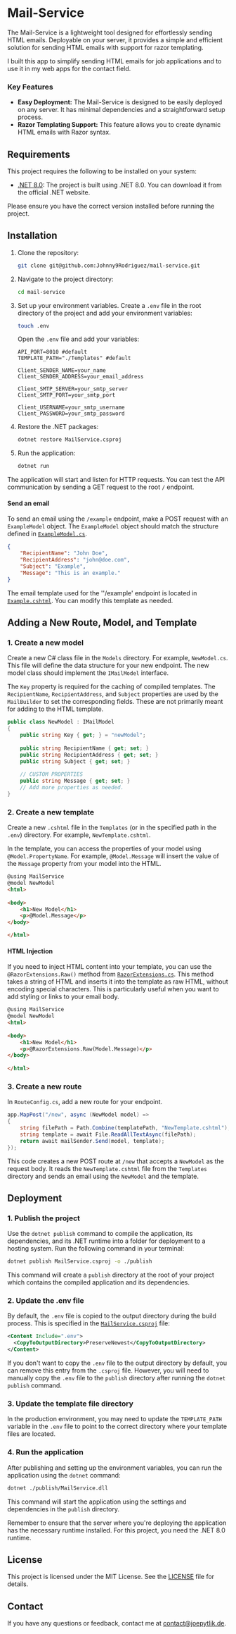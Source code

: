 # Mail-Service

The Mail-Service is a lightweight tool designed for effortlessly sending HTML emails. Deployable on your server, it provides a simple and efficient solution for sending HTML emails with support for razor templating.

I built this app to simplify sending HTML emails for job applications and to use it in my web apps for the contact field.

### Key Features

-   **Easy Deployment:** The Mail-Service is designed to be easily deployed on any server. It has minimal dependencies and a straightforward setup process.
-   **Razor Templating Support:** This feature allows you to create dynamic HTML emails with Razor syntax.

## Requirements

This project requires the following to be installed on your system:

- [.NET 8.0](https://dotnet.microsoft.com/en-us/download/dotnet/8.0): The project is built using .NET 8.0. You can download it from the official .NET website.

Please ensure you have the correct version installed before running the project.

## Installation

1. Clone the repository:

   ```sh
   git clone git@github.com:Johnny9Rodriguez/mail-service.git
   ```

2. Navigate to the project directory:

   ```sh
   cd mail-service
   ```

3. Set up your environment variables. Create a `.env` file in the root directory of the project and add your environment variables:

   ```sh
   touch .env
   ```

   Open the `.env` file and add your variables:

   ```plaintext
   API_PORT=8010 #default
   TEMPLATE_PATH="./Templates" #default 
   
   Client_SENDER_NAME=your_name
   Client_SENDER_ADDRESS=your_email_address
   
   Client_SMTP_SERVER=your_smtp_server
   Client_SMTP_PORT=your_smtp_port
   
   Client_USERNAME=your_smtp_username
   Client_PASSWORD=your_smtp_password
   ```

4. Restore the .NET packages:

   ```sh
   dotnet restore MailService.csproj
   ```

5. Run the application:

   ```sh
   dotnet run
   ```

The application will start and listen for HTTP requests. You can test the API communication by sending a GET request to the root `/` endpoint.

#### Send an email

To send an email using the `/example` endpoint, make a POST request with an `ExampleModel` object. The `ExampleModel` object should match the structure defined in [`ExampleModel.cs`](/Models/ExampleModel.cs).

```json
{
    "RecipientName": "John Doe",
    "RecipientAddress": "john@doe.com",
    "Subject": "Example",
    "Message": "This is an example."
}
```

The email template used for the ''/example' endpoint is located in [`Example.cshtml`](/Templates/Example.cshtml). You can modify this template as needed.

## Adding a New Route, Model, and Template

### 1. Create a new model

Create a new C# class file in the `Models` directory. For example, `NewModel.cs`. This file will define the data structure for your new endpoint. The new model class should implement the `IMailModel` interface. 

The `Key` property is required for the caching of compiled templates. The `RecipientName`, `RecipientAddress`, and `Subject` properties are used by the `MailBuilder` to set the corresponding fields. These are not primarily meant for adding to the HTML template.

```csharp
public class NewModel : IMailModel
{
    public string Key { get; } = "newModel";
    
    public string RecipientName { get; set; }
    public string RecipientAddress { get; set; }
    public string Subject { get; set; }
    
    // CUSTOM PROPERTIES
    public string Message { get; set; }
    // Add more properties as needed.
}
```

### 2. Create a new template

Create a new `.cshtml` file in the `Templates` (or in the specified path in the `.env`) directory. For example, `NewTemplate.cshtml`.

In the template, you can access the properties of your model using `@Model.PropertyName`. For example, `@Model.Message` will insert the value of the `Message` property from your model into the HTML.

```html
@using MailService
@model NewModel
<html>
    
<body>
    <h1>New Model</h1>
    <p>@Model.Message</p>
</body>

</html>
```

#### HTML Injection

If you need to inject HTML content into your template, you can use the `@RazorExtensions.Raw()` method from [`RazorExtensions.cs`](/Services/RazorExtensions.cs). This method takes a string of HTML and inserts it into the template as raw HTML, without encoding special characters. This is particularly useful when you want to add styling or links to your email body.

```html
@using MailService
@model NewModel
<html>
    
<body>
    <h1>New Model</h1>
    <p>@RazorExtensions.Raw(Model.Message)</p>
</body>
    
</html>
```

### 3. Create a new route

In `RouteConfig.cs`, add a new route for your endpoint.

```csharp
app.MapPost("/new", async (NewModel model) =>
{
    string filePath = Path.Combine(templatePath, "NewTemplate.cshtml");
    string template = await File.ReadAllTextAsync(filePath);
    return await mailSender.Send(model, template);
});
```

This code creates a new POST route at `/new` that accepts a `NewModel` as the request body. It reads the `NewTemplate.cshtml` file from the `Templates` directory and sends an email using the `NewModel` and the template.

## Deployment

### 1. Publish the project

Use the `dotnet publish` command to compile the application, its dependencies, and its .NET runtime into a folder for deployment to a hosting system. Run the following command in your terminal:

```sh
dotnet publish MailService.csproj -o ./publish
```

This command will create a `publish` directory at the root of your project which contains the compiled application and its dependencies.

### 2. Update the .env file

By default, the `.env` file is copied to the output directory during the build process. This is specified in the [`MailService.csproj`](MailService.csproj) file:

```xml
<Content Include=".env">
  <CopyToOutputDirectory>PreserveNewest</CopyToOutputDirectory>
</Content>
```

If you don't want to copy the `.env` file to the output directory by default, you can remove this entry from the `.csproj` file. However, you will need to manually copy the `.env` file to the `publish` directory after running the `dotnet publish` command.

### 3. Update the template file directory

 In the production environment, you may need to update the `TEMPLATE_PATH` variable in the `.env` file to point to the correct directory where your template files are located.

### 4. Run the application

After publishing and setting up the environment variables, you can run the application using the `dotnet` command:

```sh
dotnet ./publish/MailService.dll
```

This command will start the application using the settings and dependencies in the `publish` directory.

Remember to ensure that the server where you're deploying the application has the necessary runtime installed. For this project, you need the .NET 8.0 runtime.

## License

This project is licensed under the MIT License. See the [LICENSE](LICENSE) file for details.

## Contact

If you have any questions or feedback, contact me at contact@joepytlik.de.
